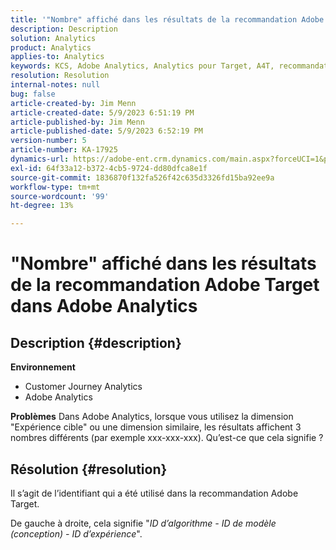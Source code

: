 ```yaml
---
title: '"Nombre" affiché dans les résultats de la recommandation Adobe Target dans Adobe Analytics"'
description: Description
solution: Analytics
product: Analytics
applies-to: Analytics
keywords: KCS, Adobe Analytics, Analytics pour Target, A4T, recommandation, FAQ, Adobe Target, nombre, résultats, affichage, Customer Journey Analytics
resolution: Resolution
internal-notes: null
bug: false
article-created-by: Jim Menn
article-created-date: 5/9/2023 6:51:19 PM
article-published-by: Jim Menn
article-published-date: 5/9/2023 6:52:19 PM
version-number: 5
article-number: KA-17925
dynamics-url: https://adobe-ent.crm.dynamics.com/main.aspx?forceUCI=1&pagetype=entityrecord&etn=knowledgearticle&id=3aa5cc79-9aee-ed11-8849-6045bd0061cb
exl-id: 64f33a12-b372-4cb5-9724-dd80dfca8e1f
source-git-commit: 1836870f132fa526f42c635d3326fd15ba92ee9a
workflow-type: tm+mt
source-wordcount: '99'
ht-degree: 13%

---
```


# &quot;Nombre&quot; affiché dans les résultats de la recommandation Adobe Target dans Adobe Analytics

## Description {#description}

<b>Environnement</b>
- Customer Journey Analytics
- Adobe Analytics




<b>Problèmes</b>
Dans Adobe Analytics, lorsque vous utilisez la dimension &quot;Expérience cible&quot; ou une dimension similaire, les résultats affichent 3 nombres différents (par exemple xxx-xxx-xxx).
Qu’est-ce que cela signifie ?


## Résolution {#resolution}


Il s’agit de l’identifiant qui a été utilisé dans la recommandation Adobe Target.

De gauche à droite, cela signifie &quot;*ID d’algorithme - ID de modèle (conception) - ID d’expérience*&quot;.
